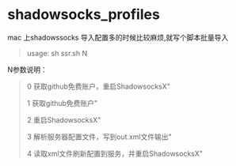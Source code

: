 # shadowsocks_profiles

mac 上shadowssocks 导入配置多的时候比较麻烦,就写个脚本批量导入

>usage:
	sh ssr.sh N

N参数说明：
>	0    获取github免费账户，重启ShadowsocksX"
>	
>	1    获取github免费账户"
>	
>	2    重启ShadowsocksX"
>	
>	3    解析服务器配置文件，写到out.xml文件输出"
>	
>	4    读取xml文件刷新配置到服务，并重启ShadowsocksX"
